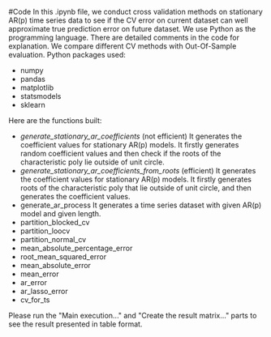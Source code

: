 #Code
In this .ipynb file, we conduct cross validation methods on stationary AR(p) time series data to see if the CV error on current dataset can well approximate true prediction error on future dataset. We use Python as the programming language. There are detailed comments in the code for explanation. We compare different CV methods with Out-Of-Sample evaluation. Python packages used: 
* numpy
* pandas
* matplotlib
* statsmodels
* sklearn

Here are the functions built: 
* _generate_stationary_ar_coefficients_ (not efficient)
It generates the coefficient values for stationary AR(p) models. It firstly generates random coefficient values and then check if the roots of the characteristic poly lie outside of unit circle. 
* _generate_stationary_ar_coefficients_from_roots_ (efficient)
It generates the coefficient values for stationary AR(p) models. It firstly generates roots of the characteristic poly that lie outside of unit circle, and then generates the coefficient values. 
* generate_ar_process
It generates a time series dataset with given AR(p) model and given length. 
* partition_blocked_cv
* partition_loocv
* partition_normal_cv
* mean_absolute_percentage_error
* root_mean_squared_error
* mean_absolute_error
* mean_error
* ar_error
* ar_lasso_error
* cv_for_ts




Please run the "Main execution..." and "Create the result matrix..." parts to see the result presented in table format. 
